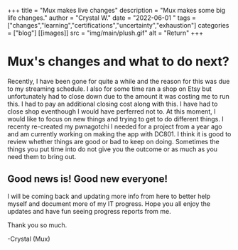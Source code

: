 +++
title = "Mux makes live changes"
description = "Mux makes some big life changes."
author = "Crystal W."
date = "2022-06-01 "
tags = ["changes","learning","certifications","uncertainty","exhaustion"] 
categories = ["blog"]
[[images]]
  src = "img/main/plush.gif"
  alt = "Return"
+++

# Mux's changes and what to do next?

Recently, I have been gone for quite a while and the reason for this was due to my streaming schedule. I also for some time ran a shop on Etsy but unfortunately had to close down due to the amount it was costing me to run this. I had to pay an additional closing cost along with this. I have had to close shop eventhough I would have perferred not to. At this moment, I would like to focus on new things and trying to get to do different things. I recenty re-created my pwnagotchi I needed for a project from a year ago and am currently working on making the app with DC801. I think it is good to review whether things are good or bad to keep on doing. Sometimes the things you put time into do not give you the outcome or as much as you need them to bring out. 

Good news is! Good new everyone! 
--------------------------------
I will be coming back and updating more info from here to better help myself and document more of my IT progress. Hope you all enjoy the updates and have fun seeing progress reports from me. 

Thank you so much. 

-Crystal (Mux)